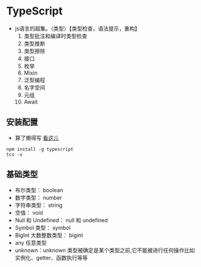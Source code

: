 # TypeScript

- js语言的超集。（类型）【类型检查，语法提示，重构】
  1. 类型批注和编译时类型检查
  2. 类型推断
  3. 类型擦除
  4. 接口
  5. 枚举
  6. Mixin
  7. 泛型编程
  8. 名字空间
  9. 元组
  10. Await

## 安装配置

- 算了懒得写 [看这儿](https://www.runoob.com/typescript/ts-install.html)

``` shell
npm install -g typescript
tcs -v
```

## 基础类型

- 布尔类型： boolean
- 数字类型： number
- 字符串类型： string
- 空值： void
- Null 和 Undefined： null 和 undefined
- Symbol 类型： symbol
- BigInt ⼤数整数类型： bigint
- any 任意类型
- unknown：unknown 类型被确定是某个类型之前,它不能被进⾏任何操作⽐如实例化、getter、函数执⾏等等
  
  

